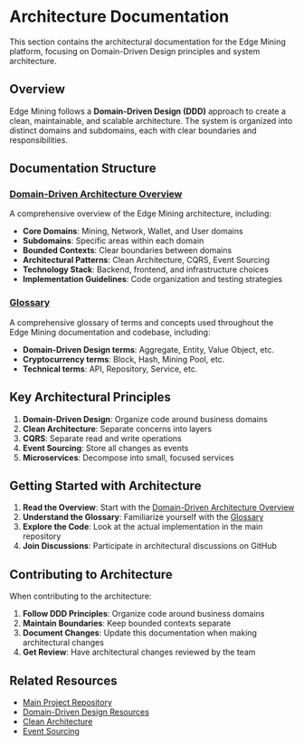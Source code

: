# Architecture Documentation

This section contains the architectural documentation for the Edge Mining platform, focusing on Domain-Driven Design principles and system architecture.

## Overview

Edge Mining follows a **Domain-Driven Design (DDD)** approach to create a clean, maintainable, and scalable architecture. The system is organized into distinct domains and subdomains, each with clear boundaries and responsibilities.

## Documentation Structure

### [Domain-Driven Architecture Overview](./domain-driven-architecture-overview.md)

A comprehensive overview of the Edge Mining architecture, including:

- **Core Domains**: Mining, Network, Wallet, and User domains
- **Subdomains**: Specific areas within each domain
- **Bounded Contexts**: Clear boundaries between domains
- **Architectural Patterns**: Clean Architecture, CQRS, Event Sourcing
- **Technology Stack**: Backend, frontend, and infrastructure choices
- **Implementation Guidelines**: Code organization and testing strategies

### [Glossary](./glossary.md)

A comprehensive glossary of terms and concepts used throughout the Edge Mining documentation and codebase, including:

- **Domain-Driven Design terms**: Aggregate, Entity, Value Object, etc.
- **Cryptocurrency terms**: Block, Hash, Mining Pool, etc.
- **Technical terms**: API, Repository, Service, etc.

## Key Architectural Principles

1. **Domain-Driven Design**: Organize code around business domains
2. **Clean Architecture**: Separate concerns into layers
3. **CQRS**: Separate read and write operations
4. **Event Sourcing**: Store all changes as events
5. **Microservices**: Decompose into small, focused services

## Getting Started with Architecture

1. **Read the Overview**: Start with the [Domain-Driven Architecture Overview](./domain-driven-architecture-overview.md)
2. **Understand the Glossary**: Familiarize yourself with the [Glossary](./glossary.md)
3. **Explore the Code**: Look at the actual implementation in the main repository
4. **Join Discussions**: Participate in architectural discussions on GitHub

## Contributing to Architecture

When contributing to the architecture:

1. **Follow DDD Principles**: Organize code around business domains
2. **Maintain Boundaries**: Keep bounded contexts separate
3. **Document Changes**: Update this documentation when making architectural changes
4. **Get Review**: Have architectural changes reviewed by the team

## Related Resources

- [Main Project Repository](https://github.com/bitsalv/edgemining.energy)
- [Domain-Driven Design Resources](https://martinfowler.com/bliki/DomainDrivenDesign.html)
- [Clean Architecture](https://blog.cleancoder.com/uncle-bob/2012/08/13/the-clean-architecture.html)
- [Event Sourcing](https://martinfowler.com/eaaDev/EventSourcing.html) 
